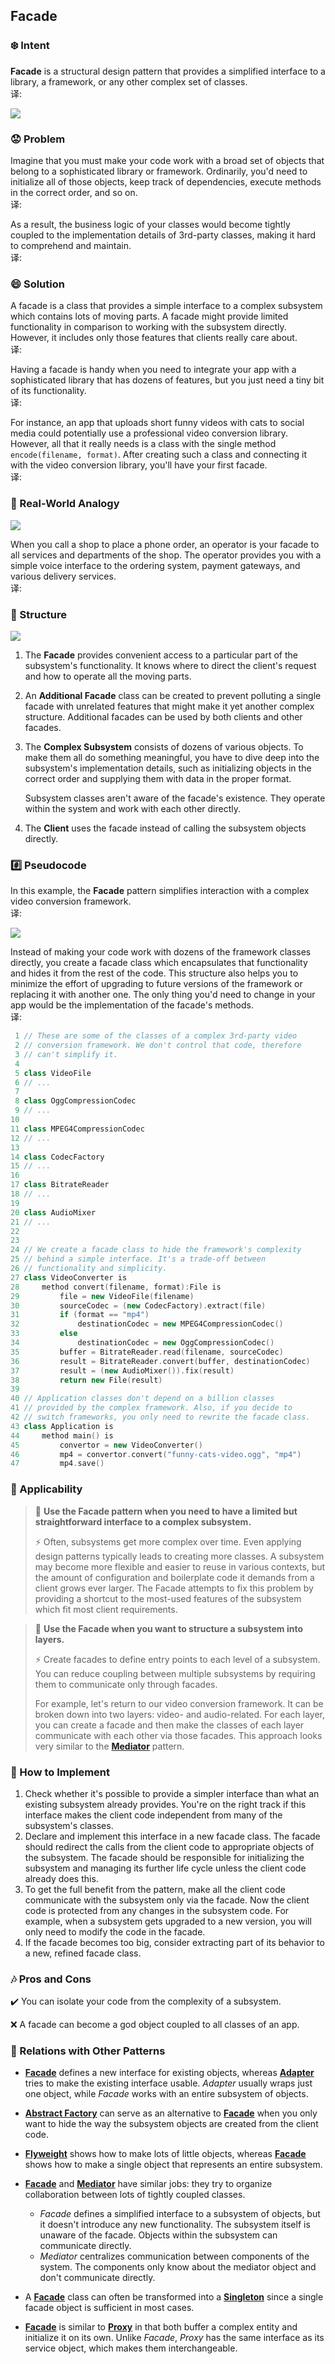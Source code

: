 
## Facade

### :snowflake: Intent
**Facade** is a structural design pattern that provides a simplified interface to a library, a framework, or any other 
complex set of classes.  
译:

![](../../../../assets/diagram_Facade.png)


### :worried: Problem
Imagine that you must make your code work with a broad set of objects that belong to a sophisticated library or 
framework. Ordinarily, you'd need to initialize all of those objects, keep track of dependencies, execute methods in 
the correct order, and so on.  
译:

As a result, the business logic of your classes would become tightly coupled to the implementation details of 3rd-party 
classes, making it hard to comprehend and maintain.  
译:


### :smile: Solution
A facade is a class that provides a simple interface to a complex subsystem which contains lots of moving parts. A 
facade might provide limited functionality in comparison to working with the subsystem directly. However, it includes 
only those features that clients really care about.  
译:

Having a facade is handy when you need to integrate your app with a sophisticated library that has dozens of features, 
but you just need a tiny bit of its functionality.  
译:

For instance, an app that uploads short funny videos with cats to social media could potentially use a professional 
video conversion library. However, all that it really needs is a class with the single method `encode(filename, format)`. 
After creating such a class and connecting it with the video conversion library, you'll have your first facade.  
译:


### :car: Real-World Analogy
![](../../../../assets/placing_orders_by_phone.png)

When you call a shop to place a phone order, an operator is your facade to all services and departments of the shop. 
The operator provides you with a simple voice interface to the ordering system, payment gateways, and various delivery 
services.  
译:


### :lollipop: Structure
![](../../../../assets/uml_Facade.png)

1. The **Facade** provides convenient access to a particular part of the subsystem's functionality. It knows where to 
   direct the client's request and how to operate all the moving parts.
2. An **Additional Facade** class can be created to prevent polluting a single facade with unrelated features that 
   might make it yet another complex structure. Additional facades can be used by both clients and other facades.
3. The **Complex Subsystem** consists of dozens of various objects. To make them all do something meaningful, you have 
   to dive deep into the subsystem's implementation details, such as initializing objects in the correct order and 
   supplying them with data in the proper format.

   Subsystem classes aren't aware of the facade's existence. They operate within the system and work with each other 
   directly.

4. The **Client** uses the facade instead of calling the subsystem objects directly.


### :hash: Pseudocode
In this example, the **Facade** pattern simplifies interaction with a complex video conversion framework.  
译:

![](../../../../assets/uml_VideoConverter.png)

Instead of making your code work with dozens of the framework classes directly, you create a facade class which 
encapsulates that functionality and hides it from the rest of the code. This structure also helps you to minimize the 
effort of upgrading to future versions of the framework or replacing it with another one. The only thing you'd need to 
change in your app would be the implementation of the facade's methods.  
译:

```c++
 1 // These are some of the classes of a complex 3rd-party video
 2 // conversion framework. We don't control that code, therefore
 3 // can't simplify it.
 4
 5 class VideoFile
 6 // ...
 7
 8 class OggCompressionCodec
 9 // ...
10
11 class MPEG4CompressionCodec
12 // ...
13 
14 class CodecFactory
15 // ...
16 
17 class BitrateReader
18 // ...
19 
20 class AudioMixer
21 // ...
22 
23 
24 // We create a facade class to hide the framework's complexity
25 // behind a simple interface. It's a trade-off between
26 // functionality and simplicity.
27 class VideoConverter is
28     method convert(filename, format):File is
29         file = new VideoFile(filename)
30         sourceCodec = (new CodecFactory).extract(file)
31         if (format == "mp4")
32             destinationCodec = new MPEG4CompressionCodec()
33         else
34             destinationCodec = new OggCompressionCodec()
35         buffer = BitrateReader.read(filename, sourceCodec)
36         result = BitrateReader.convert(buffer, destinationCodec)
37         result = (new AudioMixer()).fix(result)
38         return new File(result)
39 
40 // Application classes don't depend on a billion classes
41 // provided by the complex framework. Also, if you decide to
42 // switch frameworks, you only need to rewrite the facade class.
43 class Application is
44     method main() is
45         convertor = new VideoConverter()
46         mp4 = convertor.convert("funny-cats-video.ogg", "mp4")
47         mp4.save()
```


### :apple: Applicability
> :bug: **Use the Facade pattern when you need to have a limited but straightforward interface to a complex subsystem.**
> 
> :zap: Often, subsystems get more complex over time. Even applying design patterns typically leads to creating more 
> classes. A subsystem may become more flexible and easier to reuse in various contexts, but the amount of configuration 
> and boilerplate code it demands from a client grows ever larger. The Facade attempts to fix this problem by providing 
> a shortcut to the most-used features of the subsystem which fit most client requirements.

> :bug: **Use the Facade when you want to structure a subsystem into layers.**
> 
> :zap: Create facades to define entry points to each level of a subsystem. You can reduce coupling between multiple 
> subsystems by requiring them to communicate only through facades.
> 
> For example, let's return to our video conversion framework. It can be broken down into two layers: video- and 
> audio-related. For each layer, you can create a facade and then make the classes of each layer communicate with each 
> other via those facades. This approach looks very similar to the [**Mediator**][Mediator] pattern.


### :book: How to Implement
1. Check whether it's possible to provide a simpler interface than what an existing subsystem already provides. You're 
   on the right track if this interface makes the client code independent from many of the subsystem's classes.
2. Declare and implement this interface in a new facade class. The facade should redirect the calls from the client 
   code to appropriate objects of the subsystem. The facade should be responsible for initializing the subsystem and 
   managing its further life cycle unless the client code already does this.
3. To get the full benefit from the pattern, make all the client code communicate with the subsystem only via the 
   facade. Now the client code is protected from any changes in the subsystem code. For example, when a subsystem gets 
   upgraded to a new version, you will only need to modify the code in the facade.
4. If the facade becomes too big, consider extracting part of its behavior to a new, refined facade class.


### :notes: Pros and Cons
:heavy_check_mark: You can isolate your code from the complexity of a subsystem.

:x: A facade can become a god object coupled to all classes of an app.


### :repeat: Relations with Other Patterns
- [**Facade**][Facade] defines a new interface for existing objects, whereas [**Adapter**][Adapter] tries to make the 
  existing interface usable. *Adapter* usually wraps just one object, while *Facade* works with an entire subsystem of 
  objects.
- [**Abstract Factory**][Abstract Factory] can serve as an alternative to [**Facade**][Facade] when you only want to 
  hide the way the subsystem objects are created from the client code.
- [**Flyweight**][Flyweight] shows how to make lots of little objects, whereas [**Facade**][Facade] shows how to make a 
  single object that represents an entire subsystem.
- [**Facade**][Facade] and [**Mediator**][Mediator] have similar jobs: they try to organize collaboration between lots 
  of tightly coupled classes.

  - *Facade* defines a simplified interface to a subsystem of objects, but it doesn't introduce any new functionality. 
    The subsystem itself is unaware of the facade. Objects within the subsystem can communicate directly.
  - *Mediator* centralizes communication between components of the system. The components only know about the mediator 
    object and don't communicate directly.

- A [**Facade**][Facade] class can often be transformed into a [**Singleton**][Singleton] since a single facade object 
  is sufficient in most cases.
- [**Facade**][Facade] is similar to [**Proxy**][Proxy] in that both buffer a complex entity and initialize it on its 
  own. Unlike *Facade*, *Proxy* has the same interface as its service object, which makes them interchangeable.





[Adapter]:../1_adapter/

[Facade]:../5_facade/

[Flyweight]:../6_flyweight/

[Proxy]:../7_proxy/

[Abstract Factory]:../../1_creational_design_patterns/2_abstract_factory/

[Singleton]:../../1_creational_design_patterns/5_singleton/

[Mediator]:../../3_behavioral_design_patterns/4_mediator/

